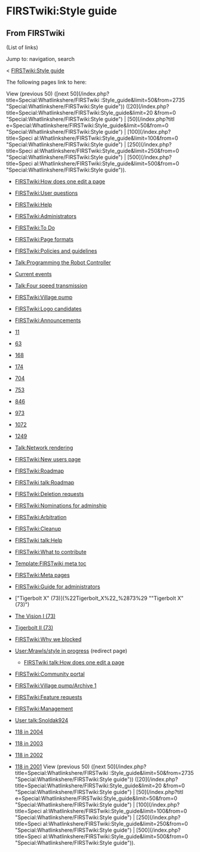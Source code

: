 # FIRSTwiki:Style guide

## From FIRSTwiki

(List of links)

Jump to: navigation, search

< [FIRSTwiki:Style guide](/index.php?title=FIRSTwiki:Style_guide&redirect=no "FIRSTwiki:Style
guide")

The following pages link to here:

View (previous 50) ([next 50](/index.php?title=Special:Whatlinkshere/FIRSTwiki
:Style_guide&limit=50&from=2735 "Special:Whatlinkshere/FIRSTwiki:Style guide")) ([20](/index.php?title=Special:Whatlinkshere/FIRSTwiki:Style_guide&limit=20
&from=0 "Special:Whatlinkshere/FIRSTwiki:Style guide") | [50](/index.php?titl
e=Special:Whatlinkshere/FIRSTwiki:Style_guide&limit=50&from=0 "Special:Whatlinkshere/FIRSTwiki:Style guide") | [100](/index.php?title=Speci
al:Whatlinkshere/FIRSTwiki:Style_guide&limit=100&from=0 "Special:Whatlinkshere/FIRSTwiki:Style guide") | [250](/index.php?title=Speci
al:Whatlinkshere/FIRSTwiki:Style_guide&limit=250&from=0 "Special:Whatlinkshere/FIRSTwiki:Style guide") | [500](/index.php?title=Speci
al:Whatlinkshere/FIRSTwiki:Style_guide&limit=500&from=0 "Special:Whatlinkshere/FIRSTwiki:Style guide")).

- [FIRSTwiki:How does one edit a page](FIRSTwiki:How_does_one_edit_a_page "FIRSTwiki:How does one edit a page")
- [FIRSTwiki:User questions](FIRSTwiki:User_questions "FIRSTwiki:User questions")
- [FIRSTwiki:Help](FIRSTwiki:Help "FIRSTwiki:Help")
- [FIRSTwiki:Administrators](FIRSTwiki:Administrators "FIRSTwiki:Administrators")
- [FIRSTwiki:To Do](FIRSTwiki:To_Do "FIRSTwiki:To Do")
- [FIRSTwiki:Page formats](FIRSTwiki:Page_formats "FIRSTwiki:Page formats")
- [FIRSTwiki:Policies and guidelines](FIRSTwiki:Policies_and_guidelines "FIRSTwiki:Policies and guidelines")
- [Talk:Programming the Robot Controller](Talk:Programming_the_Robot_Controller "Talk:Programming the Robot Controller")
- [Current events](Current_events "Current events")
- [Talk:Four speed transmission](Talk:Four_speed_transmission "Talk:Four speed transmission")
- [FIRSTwiki:Village pump](FIRSTwiki:Village_pump "FIRSTwiki:Village pump")
- [FIRSTwiki:Logo candidates](FIRSTwiki:Logo_candidates "FIRSTwiki:Logo candidates")
- [FIRSTwiki:Announcements](FIRSTwiki:Announcements "FIRSTwiki:Announcements")
- [11](11 "11")
- [63](63 "63")
- [168](168 "168")
- [174](174 "174")
- [704](704 "704")
- [753](753 "753")
- [846](846 "846")
- [973](973 "973")
- [1072](1072 "1072")
- [1249](1249 "1249")
- [Talk:Network rendering](Talk:Network_rendering "Talk:Network rendering")
- [FIRSTwiki:New users page](FIRSTwiki:New_users_page "FIRSTwiki:New users page")
- [FIRSTwiki:Roadmap](FIRSTwiki:Roadmap "FIRSTwiki:Roadmap")
- [FIRSTwiki talk:Roadmap](FIRSTwiki_talk:Roadmap "FIRSTwiki talk:Roadmap")
- [FIRSTwiki:Deletion requests](FIRSTwiki:Deletion_requests "FIRSTwiki:Deletion requests")
- [FIRSTwiki:Nominations for adminship](FIRSTwiki:Nominations_for_adminship "FIRSTwiki:Nominations for adminship")
- [FIRSTwiki:Arbitration](FIRSTwiki:Arbitration "FIRSTwiki:Arbitration")
- [FIRSTwiki:Cleanup](FIRSTwiki:Cleanup "FIRSTwiki:Cleanup")
- [FIRSTwiki talk:Help](FIRSTwiki_talk:Help "FIRSTwiki talk:Help")
- [FIRSTwiki:What to contribute](FIRSTwiki:What_to_contribute "FIRSTwiki:What to contribute")
- [Template:FIRSTwiki meta toc](Template:FIRSTwiki_meta_toc "Template:FIRSTwiki meta toc")
- [FIRSTwiki:Meta pages](FIRSTwiki:Meta_pages "FIRSTwiki:Meta pages")
- [FIRSTwiki:Guide for administrators](FIRSTwiki:Guide_for_administrators "FIRSTwiki:Guide for administrators")
- ["Tigerbolt X" (73)](%22Tigerbolt_X%22_%2873%29 ""Tigerbolt X" \(73\)")
- [The Vision I (73)](The_Vision_I_%2873%29 "The Vision I \(73\)")
- [Tigerbolt II (73)](Tigerbolt_II_%2873%29 "Tigerbolt II \(73\)")
- [FIRSTwiki:Why we blocked](FIRSTwiki:Why_we_blocked "FIRSTwiki:Why we blocked")
- [User:Mrawls/style in progress](/index.php?title=User:Mrawls/style_in_progress&redirect=no "User:Mrawls/style in progress") (redirect page) 

  - [FIRSTwiki talk:How does one edit a page](FIRSTwiki_talk:How_does_one_edit_a_page "FIRSTwiki talk:How does one edit a page")

- [FIRSTwiki:Community portal](FIRSTwiki:Community_portal "FIRSTwiki:Community portal")
- [FIRSTwiki:Village pump/Archive 1](FIRSTwiki:Village_pump/Archive_1 "FIRSTwiki:Village pump/Archive 1")
- [FIRSTwiki:Feature requests](FIRSTwiki:Feature_requests "FIRSTwiki:Feature requests")
- [FIRSTwiki:Management](FIRSTwiki:Management "FIRSTwiki:Management")
- [User talk:Snoldak924](User_talk:Snoldak924 "User talk:Snoldak924")
- [118 in 2004](118_in_2004 "118 in 2004")
- [118 in 2003](118_in_2003 "118 in 2003")
- [118 in 2002](118_in_2002 "118 in 2002")
- [118 in 2001](118_in_2001 "118 in 2001") View (previous 50) ([next 50](/index.php?title=Special:Whatlinkshere/FIRSTwiki
  :Style_guide&limit=50&from=2735 "Special:Whatlinkshere/FIRSTwiki:Style guide")) ([20](/index.php?title=Special:Whatlinkshere/FIRSTwiki:Style_guide&limit=20
  &from=0 "Special:Whatlinkshere/FIRSTwiki:Style guide") | [50](/index.php?titl
  e=Special:Whatlinkshere/FIRSTwiki:Style_guide&limit=50&from=0 "Special:Whatlinkshere/FIRSTwiki:Style guide") | [100](/index.php?title=Speci
  al:Whatlinkshere/FIRSTwiki:Style_guide&limit=100&from=0 "Special:Whatlinkshere/FIRSTwiki:Style guide") | [250](/index.php?title=Speci
  al:Whatlinkshere/FIRSTwiki:Style_guide&limit=250&from=0 "Special:Whatlinkshere/FIRSTwiki:Style guide") | [500](/index.php?title=Speci
  al:Whatlinkshere/FIRSTwiki:Style_guide&limit=500&from=0 "Special:Whatlinkshere/FIRSTwiki:Style guide")).

